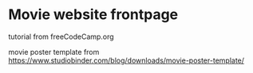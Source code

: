 # Movie website frontpage

tutorial from freeCodeCamp.org

movie poster template from https://www.studiobinder.com/blog/downloads/movie-poster-template/

